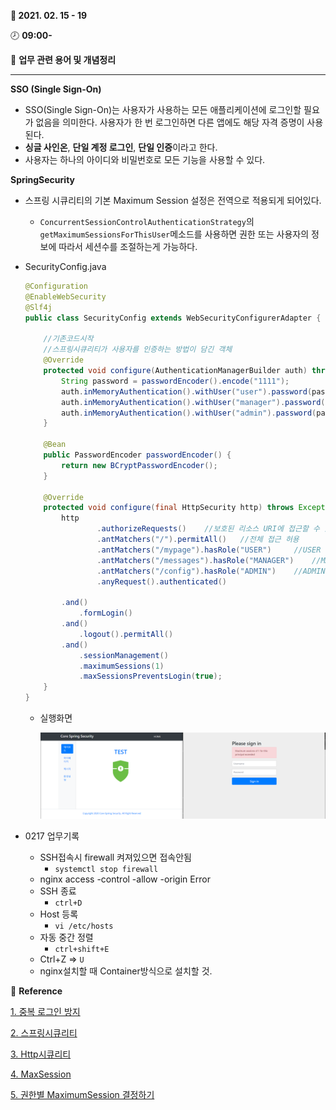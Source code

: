 **:date: 2021. 02. 15 - 19** 

:clock8: **09:00-**

:bookmark_tabs: **업무 관련 용어 및 개념정리** 

---



**SSO (Single Sign-On)**

* SSO(Single Sign-On)는 사용자가 사용하는 모든 애플리케이션에 로그인할 필요가 없음을 의미한다. 사용자가 한 번 로그인하면 다른 앱에도 해당 자격 증명이 사용된다.
* **싱글 사인온**, **단일 계정 로그인**, **단일 인증**이라고 한다.
* 사용자는 하나의 아이디와 비밀번호로 모든 기능을 사용할 수 있다.

**SpringSecurity**

* 스프링 시큐리티의 기본 Maximum Session 설정은 전역으로 적용되게 되어있다. 

  *  `ConcurrentSessionControlAuthenticationStrategy`의 `getMaximumSessionsForThisUser`메소드를 사용하면 권한 또는 사용자의 정보에 따라서 세션수를 조절하는게 가능하다.

* SecurityConfig.java

  ```java
  @Configuration
  @EnableWebSecurity
  @Slf4j
  public class SecurityConfig extends WebSecurityConfigurerAdapter {
  
      //기존코드시작
      //스프링시큐리티가 사용자를 인증하는 방법이 담긴 객체
      @Override
      protected void configure(AuthenticationManagerBuilder auth) throws Exception {
          String password = passwordEncoder().encode("1111");
          auth.inMemoryAuthentication().withUser("user").password(password).roles("USER");
          auth.inMemoryAuthentication().withUser("manager").password(password).roles("USER","MANAGER");
          auth.inMemoryAuthentication().withUser("admin").password(password).roles("USER","MANAGER","ADMIN");
      }
  
      @Bean
      public PasswordEncoder passwordEncoder() {
          return new BCryptPasswordEncoder();
      }
  
      @Override
      protected void configure(final HttpSecurity http) throws Exception {
          http
                  .authorizeRequests()    //보호된 리소스 URI에 접근할 수 있는 권한 설정
                  .antMatchers("/").permitAll()   //전체 접근 허용
                  .antMatchers("/mypage").hasRole("USER")     //USER 롤만 접근 허용
                  .antMatchers("/messages").hasRole("MANAGER")    //MANAGER 롤만 접근 허용
                  .antMatchers("/config").hasRole("ADMIN")    //ADMIN 롤만 접근 허용
                  .anyRequest().authenticated()
  
          .and()
              .formLogin()
          .and()
              .logout().permitAll()
          .and()
              .sessionManagement()
              .maximumSessions(1)
              .maxSessionsPreventsLogin(true);
      }
  }
  ```

  * 실행화면
  
    ![](https://github.com/lebcoco/TIL21/blob/main/daily/img/0215_maximumSession.png)
  
* 0217 업무기록

  * SSH접속시 firewall 켜져있으면 접속안됨
    * `systemctl stop firewall`
  * nginx access -control -allow -origin Error
  * SSH 종료
    * `ctrl+D`
  * Host 등록
    * `vi /etc/hosts`
  * 자동 중간 정렬
    * `ctrl+shift+E`
  * Ctrl+Z => `U`
  * nginx설치할 때 Container방식으로 설치할 것.



:pineapple: **Reference**

[1. 중복 로그인 방지](https://fknd12.tistory.com/5)

[2. 스프링시큐리티](https://velog.io/@jayjay28/2019-09-04-1109-%EC%9E%91%EC%84%B1%EB%90%A8)

[3. Http시큐리티](https://yellowh.tistory.com/138)

[4. MaxSession](https://blusky10.tistory.com/313)

[5. 권한별 MaximumSession 결정하기](https://blusky10.tistory.com/313)



